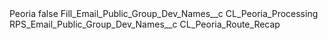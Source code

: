 <?xml version="1.0" encoding="UTF-8"?>
<CustomMetadata xmlns="http://soap.sforce.com/2006/04/metadata" xmlns:xsi="http://www.w3.org/2001/XMLSchema-instance" xmlns:xsd="http://www.w3.org/2001/XMLSchema">
    <label>Peoria</label>
    <protected>false</protected>
    <values>
        <field>Fill_Email_Public_Group_Dev_Names__c</field>
        <value xsi:type="xsd:string">CL_Peoria_Processing</value>
    </values>
    <values>
        <field>RPS_Email_Public_Group_Dev_Names__c</field>
        <value xsi:type="xsd:string">CL_Peoria_Route_Recap</value>
    </values>
</CustomMetadata>
